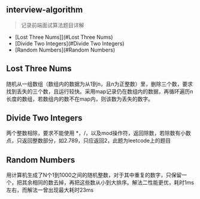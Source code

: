 
## interview-algorithm
> 记录前端面试算法题目详解

* [Lost Three Nums]](#Lost Three Nums)
* [Divide Two Integers](#Divide Two Integers)
* [Random Numbers](#Random Numbers)


## Lost Three Nums
随机从一组数组（数组内的数据为从1到n，且n为正整数）里，删除三个数，要求找到丢失的三个数，且运行较快。采用map记录仍在数组内的数据，再循环遍历n长度的数组，若数组内的数不在map内，则该数为丢失的数字。

## Divide Two Integers
两个整数相除，要求不能使用 *，/，以及mod操作符，返回除数，若除数有小数点，只返回整数部分，如2.789，只应返回2，此题为leetcode上的题目

## Random Numbers
用计算机生成了N个1到1000之间的随机整数，对于其中重复的数字，只保留一个，把其余相同的数去掉，再把这些数从小到大排序。解法二性能更优，耗时1ms左右，而解法一曾出现最大耗时23ms
